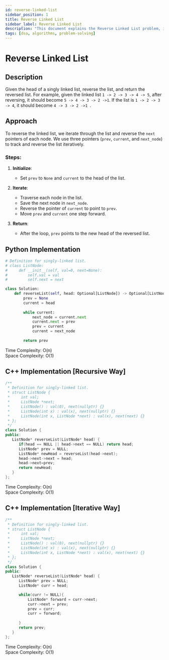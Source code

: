 ```yaml
---
id: reverse-linked-list
sidebar_position: 1
title: Reverse Linked List
sidebar_label: Reverse Linked List
description: "This document explains the Reverse Linked List problem, including its description, approach, and implementation."
tags: [dsa, algorithms, problem-solving]
---
```


# Reverse Linked List

## Description
Given the head of a singly linked list, reverse the list, and return the reversed list. For example, given the linked list `1 -> 2 -> 3 -> 4 -> 5`, after reversing, it should become `5 -> 4 -> 3 -> 2 ->1`. If the list is `1 -> 2 -> 3 -> 4`, it should become `4 -> 3 -> 2 ->1 `.

## Approach

To reverse the linked list, we iterate through the list and reverse the `next` pointers of each node. We use three pointers (`prev`, `current`, and `next_node`) to track and reverse the list iteratively.

### Steps:

1. **Initialize**:  
   - Set `prev` to `None` and `current` to the head of the list.

2. **Iterate**:  
   - Traverse each node in the list.
   - Save the next node in `next_node`.
   - Reverse the pointer of `current` to point to `prev`.
   - Move `prev` and `current` one step forward.

3. **Return**:  
   - After the loop, `prev` points to the new head of the reversed list.

## Python Implementation

```python
# Definition for singly-linked list.
# class ListNode:
#     def __init__(self, val=0, next=None):
#         self.val = val
#         self.next = next

class Solution:
    def reverseList(self, head: Optional[ListNode]) -> Optional[ListNode]:
        prev = None
        current = head
        
        while current:
            next_node = current.next
            current.next = prev
            prev = current
            current = next_node
        
        return prev
```
Time Complexity: O(n) <br />
Space Complexity: O(1)        


## C++ Implementation [Recursive Way]

```cpp
/**
 * Definition for singly-linked list.
 * struct ListNode {
 *     int val;
 *     ListNode *next;
 *     ListNode() : val(0), next(nullptr) {}
 *     ListNode(int x) : val(x), next(nullptr) {}
 *     ListNode(int x, ListNode *next) : val(x), next(next) {}
 * };
 */
class Solution {
public:
   ListNode* reverseList(ListNode* head) {
      if(head == NULL || head->next == NULL) return head;
      ListNode* prev = NULL;
      ListNode* newHead = reverseList(head->next);
      head->next->next = head;
      head->next=prev;
      return newHead;
   }
};
```
Time Complexity: O(n) <br />
Space Complexity: O(1)        


## C++ Implementation [Iterative Way]

```cpp
/**
 * Definition for singly-linked list.
 * struct ListNode {
 *     int val;
 *     ListNode *next;
 *     ListNode() : val(0), next(nullptr) {}
 *     ListNode(int x) : val(x), next(nullptr) {}
 *     ListNode(int x, ListNode *next) : val(x), next(next) {}
 * };
 */
class Solution {
public:
   ListNode* reverseList(ListNode* head) {
      ListNode* prev = NULL;
      ListNode* curr = head;

      while(curr != NULL){
          ListNode* forward = curr->next;
          curr->next = prev;
          prev = curr;
          curr = forward;
            
      }
      return prev;
   }
};
```
Time Complexity: O(n) <br />
Space Complexity: O(1)        
